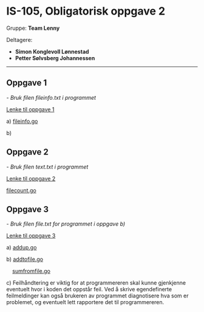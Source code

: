 <h1>IS-105, Obligatorisk oppgave 2</h1>
<p>Gruppe: <b>Team Lenny</b></p>
<p>Deltagere:</p>
<ul>
  <li><b>Simon Konglevoll Lønnestad</b></li>
  <li><b>Petter Sølvsberg Johannessen</b></li>

</ul>
<hr>

<h2>Oppgave 1</h2>
<p><i> - Bruk filen fileinfo.txt i programmet</i></p>
<p><a href="https://github.com/Zlimon/Team-Lenny/tree/Obligatorisk-oppgave-2/obligatorisk-oppgave-2/src/oppgave1">Lenke til oppgave 1</a></p>
<p>a) <a href="https://github.com/Zlimon/Team-Lenny/blob/Obligatorisk-oppgave-2/obligatorisk-oppgave-2/src/oppgave1/fileinfo.go">fileinfo.go</a></p>
<p>b)</p>

<h2>Oppgave 2</h2>
<p><i> - Bruk filen text.txt i programmet</i></p>
<p><a href="https://github.com/Zlimon/Team-Lenny/tree/Obligatorisk-oppgave-2/obligatorisk-oppgave-2/src/oppgave2">Lenke til oppgave 2</a></p>
<p><a href="https://github.com/Zlimon/Team-Lenny/blob/Obligatorisk-oppgave-2/obligatorisk-oppgave-2/src/oppgave2/filecount.go">filecount.go</a></p>

<h2>Oppgave 3</h2>
<p><i> - Bruk filen file.txt for programmet i oppgave b)</i></p>
<p><a href="https://github.com/Zlimon/Team-Lenny/tree/Obligatorisk-oppgave-2/obligatorisk-oppgave-2/src/oppgave3">Lenke til oppgave 3</a></p>
<p>a) <a href="https://github.com/Zlimon/Team-Lenny/blob/Obligatorisk-oppgave-2/obligatorisk-oppgave-2/src/oppgave3/addup.go">addup.go</a></p>
<p>b) <a href="https://github.com/Zlimon/Team-Lenny/blob/Obligatorisk-oppgave-2/obligatorisk-oppgave-2/src/oppgave3/addtofile.go">addtofile.go</a></p>
<p>&nbsp;&nbsp;&nbsp;&nbsp;<a href="https://github.com/Zlimon/Team-Lenny/blob/Obligatorisk-oppgave-2/obligatorisk-oppgave-2/src/oppgave3/sumfromfile.go"</a>sumfromfile.go</a></p>
<p>c) Feilhåndtering er viktig for at programmereren skal kunne gjenkjenne eventuelt hvor i koden det oppstår feil. Ved å skrive egendefinerte feilmeldinger kan også brukeren av programmet diagnotisere hva som er problemet, og eventuelt lett rapportere det til programmereren.</p>
